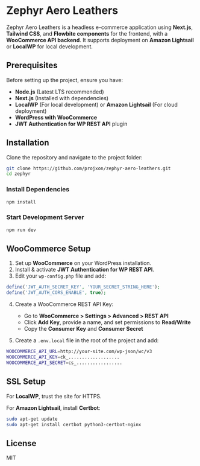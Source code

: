 # Zephyr Aero Leathers

Zephyr Aero Leathers is a headless e-commerce application using **Next.js**, **Tailwind CSS**, and **Flowbite components** for the frontend, with a **WooCommerce API backend**. It supports deployment on **Amazon Lightsail** or **LocalWP** for local development.

## Prerequisites

Before setting up the project, ensure you have:

- **Node.js** (Latest LTS recommended)
- **Next.js** (Installed with dependencies)
- **LocalWP** (For local development) or **Amazon Lightsail** (For cloud deployment)
- **WordPress with WooCommerce**
- **JWT Authentication for WP REST API** plugin

## Installation

Clone the repository and navigate to the project folder:

```sh
git clone https://github.com/projxon/zephyr-aero-leathers.git
cd zephyr
```

### Install Dependencies

```sh
npm install
```

### Start Development Server

```sh
npm run dev
```

## WooCommerce Setup

1. Set up **WooCommerce** on your WordPress installation.
2. Install & activate **JWT Authentication for WP REST API**.
3. Edit your `wp-config.php` file and add:

```php
define('JWT_AUTH_SECRET_KEY', 'YOUR_SECRET_STRING_HERE');
define('JWT_AUTH_CORS_ENABLE', true);
```

4. Create a WooCommerce REST API Key:
   - Go to **WooCommerce > Settings > Advanced > REST API**
   - Click **Add Key**, provide a name, and set permissions to **Read/Write**
   - Copy the **Consumer Key** and **Consumer Secret**

5. Create a `.env.local` file in the root of the project and add:

```sh
WOOCOMMERCE_API_URL=http://your-site.com/wp-json/wc/v3
WOOCOMMERCE_API_KEY=ck_...................
WOOCOMMERCE_API_SECRET=cs_.................
```

## SSL Setup

For **LocalWP**, trust the site for HTTPS.

For **Amazon Lightsail**, install **Certbot**:

```sh
sudo apt-get update
sudo apt-get install certbot python3-certbot-nginx
```

## License

MIT
